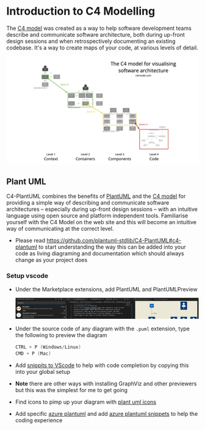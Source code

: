 # Introduction to C4 Modelling
The [C4 model](https://c4model.com/) was created as a way to help software development teams describe and communicate software architecture, both during up-front design sessions and when retrospectively documenting an existing codebase. It's a way to create maps of your code, at various levels of detail.

![img](./images/c4-overview.png)

## Plant UML

C4-PlantUML combines the benefits of [PlantUML](https://plantuml.com/) and the [C4 model](https://c4model.com/) for providing a simple way of describing and communicate software architectures – especially during up-front design sessions – with an intuitive language using open source and platform independent tools. Familiarise yourself with the C4 Model on the web site and this will become an intuitive way of communicating at the correct level.

- Please read https://github.com/plantuml-stdlib/C4-PlantUML#c4-plantuml to start understanding the way this can be added into your code as living diagraming and documentation which should always change as your project does

### Setup vscode

- Under the Marketplace extensions, add PlantUML and PlantUMLPreview

  ![image-20221123232927866](./images/vscode-extensions.png)

- Under the source code of any diagram with the `.puml` extension, type the following to preview the diagram

  ```powershell
  CTRL + P (Windows/Linux)
  CMD + P (Mac)
  ```

- Add [snippits to VScode](https://github.com/plantuml-stdlib/C4-PlantUML/blob/master/.vscode/C4.code-snippets) to help with code completion by copying this into your global setup

- **Note** there are other ways with installing GraphViz and other previewers but this was the simplest for me to get going

- Find icons to pimp up your diagram with [plant uml icons](https://github.com/tupadr3/plantuml-icon-font-sprites) 

- Add specific [azure plantuml](https://github.com/plantuml-stdlib/Azure-PlantUML) and add [azure plantuml snippets](https://github.com/plantuml-stdlib/Azure-PlantUML/blob/master/dist/.vscode/snippets/diagram.json) to help the coding experience
